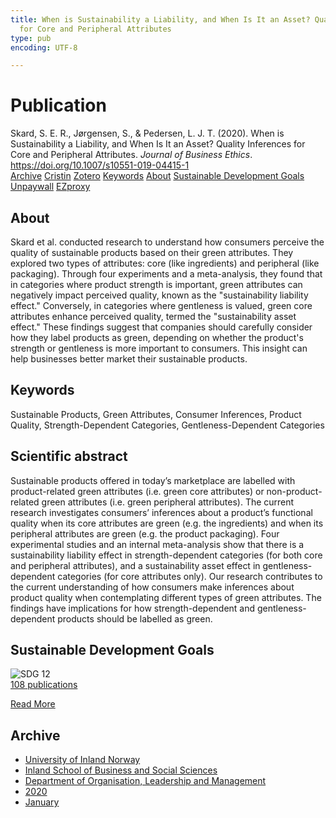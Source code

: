 ```yaml
---
title: When is Sustainability a Liability, and When Is It an Asset? Quality Inferences
  for Core and Peripheral Attributes
type: pub
encoding: UTF-8

---
```

<h1>Publication</h1>
<article id="csl-bib-container-Z7XWYCQ3" class="csl-bib-container">
  <div class="csl-bib-body"> <div class="csl-entry">Skard, S. E. R., Jørgensen, S., &#38; Pedersen, L. J. T. (2020). When is Sustainability a Liability, and When Is It an Asset? Quality Inferences for Core and Peripheral Attributes. <i>Journal of Business Ethics</i>. <a href="https://doi.org/10.1007/s10551-019-04415-1">https://doi.org/10.1007/s10551-019-04415-1</a></div> </div>
  <div class="csl-bib-buttons">
    <a href="#taxonomy-article-Z7XWYCQ3" alt="archive" class="csl-bib-button">Archive</a>
    <a href="https://app.cristin.no/results/show.jsf?id=1766515" alt="Cristin" class="csl-bib-button">Cristin</a>
    <a href="http://zotero.org/groups/5881554/items/Z7XWYCQ3" alt="Zotero" class="csl-bib-button">Zotero</a>
    <a href="#keywords-article-Z7XWYCQ3" alt="keywords" class="csl-bib-button">Keywords</a>
    <a href="#about-article-Z7XWYCQ3" alt="about_pub" class="csl-bib-button">About</a>
    <a href="#sdg-article-Z7XWYCQ3" alt="sdg" class="csl-bib-button">Sustainable Development Goals</a>
    <a href="https://link.springer.com/content/pdf/10.1007/s10551-019-04415-1.pdf" alt="Unpaywall" class="csl-bib-button">Unpaywall</a>
    <a href="https://link.springer.com/content/pdf/10.1007/s10551-019-04415-1.pdf" alt="EZproxy" class="csl-bib-button">EZproxy</a>
  </div>
  <div id="csl-bib-meta-container-Z7XWYCQ3"></div>
</article>
<div id="csl-bib-meta-Z7XWYCQ3" class="csl-bib-meta">
  <article id="about-article-Z7XWYCQ3" class="about_pub-article">
    <h1>About</h1>
    Skard et al. conducted research to understand how consumers perceive the quality of sustainable products based on their green attributes. They explored two types of attributes: core (like ingredients) and peripheral (like packaging). Through four experiments and a meta-analysis, they found that in categories where product strength is important, green attributes can negatively impact perceived quality, known as the "sustainability liability effect." Conversely, in categories where gentleness is valued, green core attributes enhance perceived quality, termed the "sustainability asset effect." These findings suggest that companies should carefully consider how they label products as green, depending on whether the product's strength or gentleness is more important to consumers. This insight can help businesses better market their sustainable products.
  </article>
  <article id="keywords-article-Z7XWYCQ3" class="keywords-article">
    <h1>Keywords</h1>
    Sustainable Products, Green Attributes, Consumer Inferences, Product Quality, Strength-Dependent Categories, Gentleness-Dependent Categories
  </article>
  <article id="abstract-article-Z7XWYCQ3" class="abstract-article">
    <h1>Scientific abstract</h1>
    Sustainable products offered in today’s marketplace are labelled with product-related green attributes (i.e. green core attributes) or non-product-related green attributes (i.e. green peripheral attributes). The current research investigates consumers’ inferences about a product’s functional quality when its core attributes are green (e.g. the ingredients) and when its peripheral attributes are green (e.g. the product packaging). Four experimental studies and an internal meta-analysis show that there is a sustainability liability effect in strength-dependent categories (for both core and peripheral attributes), and a sustainability asset effect in gentleness-dependent categories (for core attributes only). Our research contributes to the current understanding of how consumers make inferences about product quality when contemplating different types of green attributes. The findings have implications for how strength-dependent and gentleness-dependent products should be labelled as green.
  </article>
  <article id="sdg-article-Z7XWYCQ3" class="sdg-article">
    <h1>Sustainable Development Goals</h1>
    <div class="sdg-container"><div id="sdg12" class="sdg">
        <img src="{{< params subfolder >}}images/sdg/sdg12_en.png" class="image" alt="SDG 12">
        <div class="sdg-overlay">
          <a href="/en/archive/?key=?sdg=12#archive" class="sdg-publication-count"><span>108</span> publications</a>
          <p><a href="https://sdgs.un.org/goals/goal12" class="sdg-read-more">Read More</a></p>
        </div>
      </div></div>
  </article>
  <article id="taxonomy-article-Z7XWYCQ3" class="taxonomy-article">
    <h1>Archive</h1>
    <ul>
      <li>
        <a href="/en/archive/?key=3DCRN523">University of Inland Norway</a>
      </li>
      <li>
        <a href="/en/archive/?key=DU8Q9LN9">Inland School of Business and Social Sciences</a>
      </li>
      <li>
        <a href="/en/archive/?key=4LUWR3ZM">Department of Organisation, Leadership and Management</a>
      </li>
      <li>
        <a href="/en/archive/?key=L4LD5JU9">2020</a>
      </li>
      <li>
        <a href="/en/archive/?key=2Y3YNY4R">January</a>
      </li>
    </ul>
  </article>
</div>
